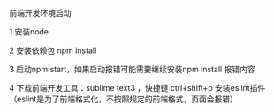 前端开发环境启动

1 安装node 

2 安装依赖包 npm install

3 启动npm start，如果启动报错可能需要继续安装npm install 报错内容

4 下载前端开发工具：sublime text3 ，快捷键 ctrl+shift+p 安装eslint插件（eslint是为了前端格式化，不按照规定的前端格式，页面会报错）